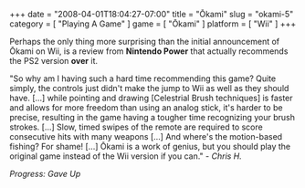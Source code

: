 +++
date = "2008-04-01T18:04:27-07:00"
title = "Ōkami"
slug = "okami-5"
category = [ "Playing A Game" ]
game = [ "Ōkami" ]
platform = [ "Wii" ]
+++

Perhaps the only thing more surprising than the initial announcement of Ōkami on Wii, is a review from <b>Nintendo Power</b> that actually recommends the PS2 version <b>over</b> it.

"So why am I having such a hard time recommending this game?  Quite simply, the controls just didn't make the jump to Wii as well as they should have.  [...] while pointing and drawing [Celestrial Brush techniques] is faster and allows for more freedom than using an analog stick, it's harder to be precise, resulting in the game having a tougher time recognizing your brush strokes.  [...] Slow, timed swipes of the remote are required to score consecutive hits with many weapons [...] And where's the motion-based fishing?  For shame!  [...] Ōkami is a work of genius, but you should play the original game instead of the Wii version if you can." - <i>Chris H.</i>

<i>Progress: Gave Up</i>
